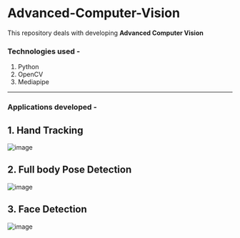 # Advanced-Computer-Vision

This repository deals with developing **Advanced Computer Vision**


### Technologies used - 
1. Python 
2. OpenCV
3. Mediapipe
---------------------------
### Applications developed - 

## 1. Hand Tracking
![image](https://user-images.githubusercontent.com/70912643/132093738-ece1a8f7-4472-4b82-ad96-27d8c8864fc6.png)


## 2. Full body Pose Detection 
![image](https://user-images.githubusercontent.com/70912643/132093800-11476b27-c95d-41b5-b16f-6ae4952c4445.png)



## 3. Face Detection 
![image](https://user-images.githubusercontent.com/70912643/132092690-1a36b5d1-16bf-4faa-bc51-17879b997491.png)



















